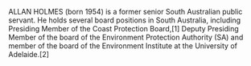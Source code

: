 ALLAN HOLMES (born 1954) is a former senior South Australian public servant. He holds several board positions in South Australia, including Presiding Member of the Coast Protection Board,[1] Deputy Presiding Member of the board of the Environment Protection Authority (SA) and member of the board of the Environment Institute at the University of Adelaide.[2]
